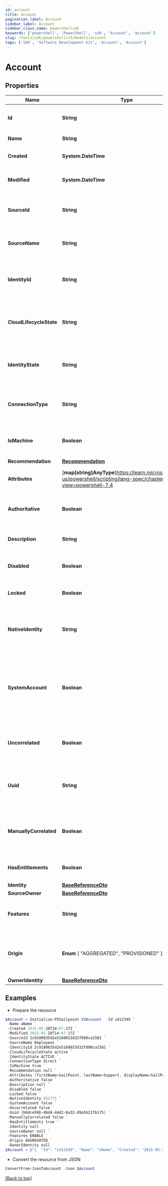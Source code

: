 ```yaml
---
id: account
title: Account
pagination_label: Account
sidebar_label: Account
sidebar_class_name: powershellsdk
keywords: ['powershell', 'PowerShell', 'sdk', 'Account', 'Account'] 
slug: /tools/sdk/powershell/v3/models/account
tags: ['SDK', 'Software Development Kit', 'Account', 'Account']
---
```



# Account

## Properties

Name | Type | Description | Notes
------------ | ------------- | ------------- | -------------
**Id** | **String** | System-generated unique ID of the Object | [optional] [readonly] 
**Name** | **String** | Name of the Object | [required]
**Created** | **System.DateTime** | Creation date of the Object | [optional] [readonly] 
**Modified** | **System.DateTime** | Last modification date of the Object | [optional] [readonly] 
**SourceId** | **String** | The unique ID of the source this account belongs to | [required]
**SourceName** | **String** | The display name of the source this account belongs to | [required]
**IdentityId** | **String** | The unique ID of the identity this account is correlated to | [optional] 
**CloudLifecycleState** | **String** | The lifecycle state of the identity this account is correlated to | [optional] 
**IdentityState** | **String** | The identity state of the identity this account is correlated to | [optional] 
**ConnectionType** | **String** | The connection type of the source this account is from | [optional] 
**IsMachine** | **Boolean** | Indicates if the account is of machine type | [optional] [default to $false]
**Recommendation** | [**Recommendation**](recommendation) |  | [optional] 
**Attributes** | [**map[string]AnyType**]https://learn.microsoft.com/en-us/powershell/scripting/lang-spec/chapter-04?view=powershell-7.4 | The account attributes that are aggregated | [required]
**Authoritative** | **Boolean** | Indicates if this account is from an authoritative source | [required]
**Description** | **String** | A description of the account | [optional] 
**Disabled** | **Boolean** | Indicates if the account is currently disabled | [required]
**Locked** | **Boolean** | Indicates if the account is currently locked | [required]
**NativeIdentity** | **String** | The unique ID of the account generated by the source system | [required]
**SystemAccount** | **Boolean** | If true, this is a user account within IdentityNow.  If false, this is an account from a source system. | [required]
**Uncorrelated** | **Boolean** | Indicates if this account is not correlated to an identity | [required]
**Uuid** | **String** | The unique ID of the account as determined by the account schema | [optional] 
**ManuallyCorrelated** | **Boolean** | Indicates if the account has been manually correlated to an identity | [required]
**HasEntitlements** | **Boolean** | Indicates if the account has entitlements | [required]
**Identity** | [**BaseReferenceDto**](base-reference-dto) |  | [optional] 
**SourceOwner** | [**BaseReferenceDto**](base-reference-dto) |  | [optional] 
**Features** | **String** | A string list containing the owning source's features | [optional] 
**Origin** |  **Enum** [  "AGGREGATED",    "PROVISIONED" ] | The origin of the account either aggregated or provisioned | [optional] 
**OwnerIdentity** | [**BaseReferenceDto**](base-reference-dto) |  | [optional] 

## Examples

- Prepare the resource
```powershell
$Account = Initialize-PSSailpoint.V3Account  -Id id12345 `
 -Name aName `
 -Created 2015-05-28T14:07:17Z `
 -Modified 2015-05-28T14:07:17Z `
 -SourceId 2c9180835d2e5168015d32f890ca1581 `
 -SourceName Employees `
 -IdentityId 2c9180835d2e5168015d32f890ca1581 `
 -CloudLifecycleState active `
 -IdentityState ACTIVE `
 -ConnectionType direct `
 -IsMachine true `
 -Recommendation null `
 -Attributes {firstName=SailPoint, lastName=Support, displayName=SailPoint Support} `
 -Authoritative false `
 -Description null `
 -Disabled false `
 -Locked false `
 -NativeIdentity 552775 `
 -SystemAccount false `
 -Uncorrelated false `
 -Uuid {b0dce506-d6d4-44d2-8a32-d9a5b21fb175} `
 -ManuallyCorrelated false `
 -HasEntitlements true `
 -Identity null `
 -SourceOwner null `
 -Features ENABLE `
 -Origin AGGREGATED `
 -OwnerIdentity null
$Account = @"{  "Id": "id12345", "Name": "aName", "Created": "2015-05-28T14:07:17Z", "Modified": "2015-05-28T14:07:17Z", "SourceId": "2c9180835d2e5168015d32f890ca1581", "SourceName": "Employees", "IdentityId": "2c9180835d2e5168015d32f890ca1581", "CloudLifecycleState": "active", "IdentityState": "ACTIVE", "ConnectionType": "direct", "IsMachine": true, "Recommendation": null, "Attributes": {"firstName": "SailPoint", "lastName": "Support", "displayName":"SailPoint Support"}, "Authoritative": false, "Description": "null", "Disabled": false, "Locked": false, "NativeIdentity": "552775", "SystemAccount": false, "Uncorrelated": false, "Uuid": "{b0dce506-d6d4-44d2-8a32-d9a5b21fb175}", "ManuallyCorrelated": false, "HasEntitlements": true, "Identity": null, "SourceOwner": null, "Features": "ENABLE", "Origin": "AGGREGATED", "OwnerIdentity": null }"@
```

- Convert the resource from JSON
```powershell
ConvertFrom-JsonToAccount -Json $Account
```


[[Back to top]](#) 

